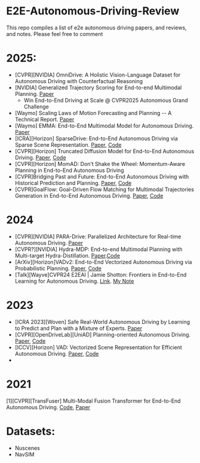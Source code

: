 # E2E-Autonomous-Driving-Review
This repo compiles a list of e2e autonomous driving papers, and reviews, and notes. Please feel free to comment


# 2025:
 - [CVPR][NVIDIA] OmniDrive: A Holistic Vision-Language Dataset for Autonomous Driving with Counterfactual Reasoning
 - [NVIDIA] Generalized Trajectory Scoring for End-to-end Multimodal Planning. [Paper](https://arxiv.org/pdf/2506.06664)
    -  Win End-to-End Driving at Scale @ CVPR2025 Autonomous Grand Challenge
 - [Waymo] Scaling Laws of Motion Forecasting and Planning -- A Technical Report. [Paper](https://arxiv.org/abs/2506.08228)
 - [Waymo] EMMA: End-to-End Multimodal Model for Autonomous Driving. [Paper](https://arxiv.org/pdf/2410.23262)
 - [ICRA][Horizon] SparseDrive: End-to-End Autonomous Driving via Sparse Scene Representation. [Paper](https://arxiv.org/pdf/2405.19620), [Code](https://github.com/swc-17/SparseDrive)
 - [CVPR][Horizon] Truncated Diffusion Model for End-to-End Autonomous Driving. [Paper](https://arxiv.org/abs/2411.15139), [Code](https://github.com/hustvl/DiffusionDrive)
 - [CVPR][Horizon] MomAD: Don’t Shake the Wheel: Momentum-Aware Planning in End-to-End Autonomous Driving
 - [CVPR]Bridging Past and Future: End-to-End Autonomous Driving with Historical Prediction and Planning. [Paper](https://openaccess.thecvf.com/content/CVPR2025/papers/Zhang_Bridging_Past_and_Future_End-to-End_Autonomous_Driving_with_Historical_Prediction_CVPR_2025_paper.pdf), [Code](https://github.com/fudan-zvg/BridgeAD)
 - [CVPR]GoalFlow: Goal-Driven Flow Matching for Multimodal Trajectories Generation in End-to-End Autonomous Driving. [Paper](https://openaccess.thecvf.com/content/CVPR2025/papers/Xing_GoalFlow_Goal-Driven_Flow_Matching_for_Multimodal_Trajectories_Generation_in_End-to-End_CVPR_2025_paper.pdf), [Code](https://github.com/YvanYin/GoalFlow)

# 2024
- [CVPR][NVIDIA] PARA-Drive: Parallelized Architecture for Real-time Autonomous Driving. [Paper](https://xinshuoweng.github.io/paradrive/assets/camera_ready.pdf)
- [CVPR?][NVIDIA] Hydra-MDP: End-to-end Multimodal Planning with Multi-target Hydra-Distillation. [Paper](https://xinshuoweng.github.io/paradrive/assets/camera_ready.pdf).[Code](https://github.com/NVlabs/Hydra-MDP?tab=readme-ov-file)
- [ArXiv][Horizon]VADv2: End-to-End Vectorized Autonomous Driving via Probabilistic Planning. [Paper](https://arxiv.org/abs/2402.13243), [Code](https://github.com/hustvl/VAD)
- [Talk][Wayve]CVPR24 E2EAI | Jamie Shotton: Frontiers in End-to-End Learning for Autonomous Driving. [Link](https://www.youtube.com/watch?v=a_q3Efh6-5E&list=PL5ksjZd5b6SJzV-jQz5sqCypT_rrorCVF&index=2). [My Note](https://github.com/trungmanhhuynh/E2E-Autonomous-Driving-Review/blob/main/notes/CVPR24_E2EAI_Jamie_Shotton_Frontiers%20in%20End-to-End%20Learning%20for%20Autonomous%20Driving.md)

# 2023
- [ICRA 2023][Woven] Safe Real-World Autonomous Driving by Learning to Predict and Plan with a Mixture of Experts. [Paper](https://arxiv.org/abs/2211.02131)
- [CVPR][OpenDriveLab][UniAD] Planning-oriented Autonomous Driving. [Paper](https://arxiv.org/pdf/2212.10156), [Code](https://github.com/OpenDriveLab/UniAD)
- [ICCV][Horizon] VAD: Vectorized Scene Representation for Efficient Autonomous Driving. [Paper](https://arxiv.org/abs/2303.12077), [Code](https://github.com/hustvl/VAD)
- 
# 2021
[1][CVPR][TransFuser] Multi-Modal Fusion Transformer for End-to-End Autonomous Driving. [Code](https://github.com/autonomousvision/transfuser/tree/cvpr2021), [Paper](https://arxiv.org/abs/2104.09224)

# Datasets: 
 - Nuscenes 
 - NavSIM
